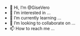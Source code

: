 - 👋 Hi, I’m @GiseVero
- 👀 I’m interested in ...
- 🌱 I’m currently learning ...
- 💞️ I’m looking to collaborate on ...
- 📫 How to reach me ...

<!---
GiseVero/GiseVero is a ✨ special ✨ repository because its `README.md` (this file) appears on your GitHub profile.
You can click the Preview link to take a look at your changes.
--->
